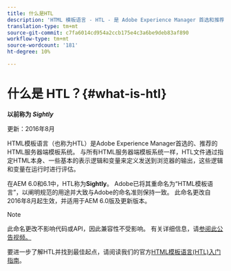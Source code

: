 ```yaml
---
title: 什么是HTL
description: 'HTML 模板语言 - HTL - 是 Adobe Experience Manager 首选和推荐的针对 HTML 的服务器端模板系统。 '
translation-type: tm+mt
source-git-commit: c7fa6014cd954a2ccb175e4c3a6be9deb83af890
workflow-type: tm+mt
source-wordcount: '181'
ht-degree: 10%

---
```



# 什么是 HTL？{#what-is-htl}

**以前称为 *Sightly***

更新：2016年8月

HTML模板语言（也称为HTL）是Adobe Experience Manager首选的、推荐的HTML服务器端模板系统。 与所有HTML服务器端模板系统一样，HTL文件通过指定HTML本身、一些基本的表示逻辑和变量来定义发送到浏览器的输出，这些逻辑和变量在运行时进行评估。

在AEM 6.0和6.1中，HTL称为&#x200B;**Sightly**。 Adobe已将其重命名为“HTML模板语言”，以阐明规范的用途并大致与Adobe的命名准则保持一致。 此命名更改自2016年8月起生效，并适用于AEM 6.0版及更新版本。

>[!NOTE]
>
>此命名更改不影响代码或API，因此兼容性不受影响。 有关详细信息，请[参阅此公告视频。](https://helpx.adobe.com/experience-manager/how-to/announce-htl.html)

要进一步了解HTL并找到最佳起点，请阅读我们的官方[HTML模板语言(HTL)入门指南](overview.md)。
